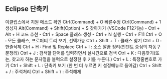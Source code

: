 ## Eclipse 단축키

이클립스에서 지원 메소드 확인 Ctrl(Command) + O
빠른수정 Ctrl(Command) + 1
생성자 Alt(Command) + Shift(Option) + S
찾아가기 (VSCode F12기능) - Ctrl + Alt + H
코드 추천 - Ctrl + Space
클래스 생성 - Ctrl + N
실행 - Ctrl + F11
Ctrl + O : 모든 클래스, 프로퍼티 트리 보기, 선택가능
Ctrl + Shift + T : 클래스 찾기
Ctrl + D : 한줄삭제
Ctrl + H : Find 및 Replace
Ctrl + I : 소스 깔끔 정리(인덴트 중심의 자동구문정리)
Ctrl + J : 검색할 단어를 입력하면서 실시간으로 검색
Ctrl + K : 다음찾기(또는, 찾고자 하는 문자열을 블럭으로 설정한 후 키를 누른다.)
Ctrl + L : 특정줄번호로 가기
Ctrl + Shift + L : 단축키 보기 (한 번 더 누르면 키 설정메뉴로 들어감)
Ctrl + Shift + / : 주석처리
Ctrl + Shift + \ : 주석해제
